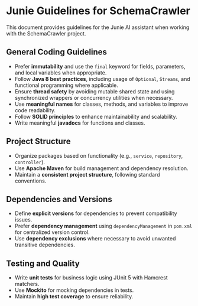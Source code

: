 # Junie Guidelines for SchemaCrawler

This document provides guidelines for the Junie AI assistant when working with the SchemaCrawler project.

## General Coding Guidelines
- Prefer **immutability** and use the `final` keyword for fields, parameters, and local variables when appropriate.
- Follow **Java 8 best practices**, including usage of `Optional`, `Streams`, and functional programming where applicable.
- Ensure **thread safety** by avoiding mutable shared state and using synchronized wrappers or concurrency utilities when necessary.
- Use **meaningful names** for classes, methods, and variables to improve code readability.
- Follow **SOLID principles** to enhance maintainability and scalability.
- Write meaningful **javadocs** for functions and classes.

## Project Structure
- Organize packages based on functionality (e.g., `service`, `repository`, `controller`).
- Use **Apache Maven** for build management and dependency resolution.
- Maintain a **consistent project structure**, following standard conventions.

## Dependencies and Versions
- Define **explicit versions** for dependencies to prevent compatibility issues.
- Prefer **dependency management** using `dependencyManagement` in `pom.xml` for centralized version control.
- Use **dependency exclusions** where necessary to avoid unwanted transitive dependencies.

## Testing and Quality
- Write **unit tests** for business logic using JUnit 5 with Hamcrest matchers.
- Use **Mockito** for mocking dependencies in tests.
- Maintain **high test coverage** to ensure reliability.
